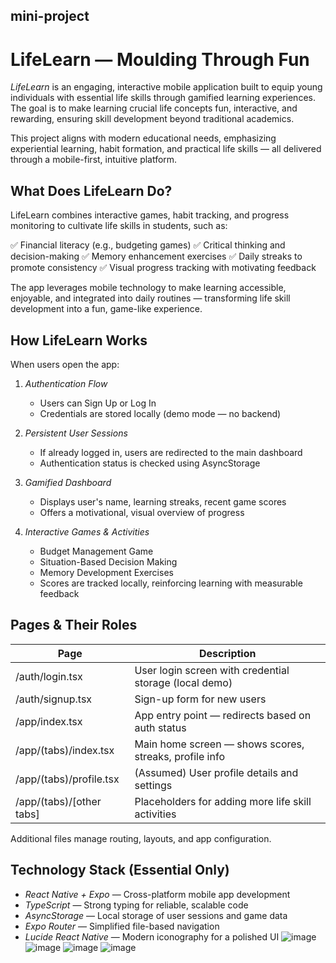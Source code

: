 ## mini-project
# LifeLearn — Moulding Through Fun

*LifeLearn* is an engaging, interactive mobile application built to equip young individuals with essential life skills through gamified learning experiences. The goal is to make learning crucial life concepts fun, interactive, and rewarding, ensuring skill development beyond traditional academics.

This project aligns with modern educational needs, emphasizing experiential learning, habit formation, and practical life skills — all delivered through a mobile-first, intuitive platform.


## What Does LifeLearn Do?

LifeLearn combines interactive games, habit tracking, and progress monitoring to cultivate life skills in students, such as:

✅ Financial literacy (e.g., budgeting games)
✅ Critical thinking and decision-making
✅ Memory enhancement exercises
✅ Daily streaks to promote consistency
✅ Visual progress tracking with motivating feedback

The app leverages mobile technology to make learning accessible, enjoyable, and integrated into daily routines — transforming life skill development into a fun, game-like experience.

## How LifeLearn Works

When users open the app:

1. *Authentication Flow*

   * Users can Sign Up or Log In
   * Credentials are stored locally (demo mode — no backend)

2. *Persistent User Sessions*

   * If already logged in, users are redirected to the main dashboard
   * Authentication status is checked using AsyncStorage

3. *Gamified Dashboard*

   * Displays user's name, learning streaks, recent game scores
   * Offers a motivational, visual overview of progress

4. *Interactive Games & Activities*

   * Budget Management Game
   * Situation-Based Decision Making
   * Memory Development Exercises
   * Scores are tracked locally, reinforcing learning with measurable feedback

## Pages & Their Roles

| Page                       | Description                                            |
| -------------------------- | ------------------------------------------------------ |
| /auth/login.tsx          | User login screen with credential storage (local demo) |
| /auth/signup.tsx         | Sign-up form for new users                             |
| /app/index.tsx           | App entry point — redirects based on auth status       |
| /app/(tabs)/index.tsx    | Main home screen — shows scores, streaks, profile info |
| /app/(tabs)/profile.tsx  | (Assumed) User profile details and settings            |
| /app/(tabs)/[other tabs] | Placeholders for adding more life skill activities     |

Additional files manage routing, layouts, and app configuration.

## Technology Stack (Essential Only)

* *React Native + Expo* — Cross-platform mobile app development
* *TypeScript* — Strong typing for reliable, scalable code
* *AsyncStorage* — Local storage of user sessions and game data
* *Expo Router* — Simplified file-based navigation
* *Lucide React Native* — Modern iconography for a polished UI
![image](https://github.com/user-attachments/assets/dcf2aaad-ffc4-4961-ba97-c98a1c77e54f)
![image](https://github.com/user-attachments/assets/b03beb4b-f4c6-474a-ab49-5e81fb7d44b3)
![image](https://github.com/user-attachments/assets/1ec410a4-dff1-41f4-9197-ef5fb1d9f686)
![image](https://github.com/user-attachments/assets/b3f42abc-7938-4dff-a8df-ead2e814f61f)



